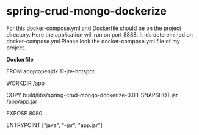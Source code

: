 # spring-crud-mongo-dockerize
For this docker-compose.yml and Dockerfile should be on the project directory. Here the application will run on port 8888. It ids deteremined on docker-compose.yml
Please look the docker-compose.yml file of my project.

 **Dockerfile**
  
  FROM adoptopenjdk:11-jre-hotspot
  
  WORKDIR /app
  
  COPY build/libs/spring-crud-mongo-dockerize-0.0.1-SNAPSHOT.jar /app/app.jar
  
  EXPOSE 8080
  
  ENTRYPOINT ["java", "-jar", "app.jar"]
